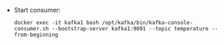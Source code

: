   * Start consumer:
  
 	 ```
	docker exec -it kafka1 bash /opt/kafka/bin/kafka-console-consumer.sh --bootstrap-server kafka1:9091 --topic temperature --from-beginning
	 ```